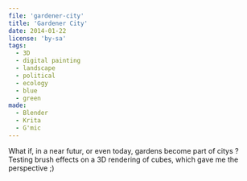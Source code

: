 ```yaml
---
file: 'gardener-city'
title: 'Gardener City'
date: 2014-01-22
license: 'by-sa'
tags:
  - 3D
  - digital painting
  - landscape
  - political
  - ecology
  - blue
  - green
made:
  - Blender
  - Krita
  - G'mic
---
```


What if, in a near futur, or even today, gardens become part of citys ?  
Testing brush effects on a 3D rendering of cubes, which gave me the perspective ;)
